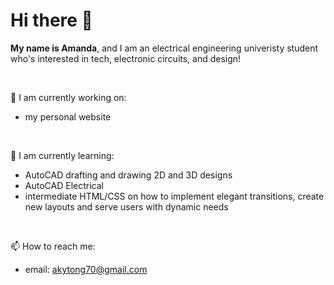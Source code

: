 # Hi there 👋

**My name is Amanda**, and I am an electrical engineering univeristy student who's interested in tech, electronic circuits, and design! 

</br>

🔭 I am currently working on:

- my personal website

</br>

🌱 I am currently learning:

- AutoCAD drafting and drawing 2D and 3D designs
- AutoCAD Electrical 
- intermediate HTML/CSS on how to implement elegant transitions, create new layouts and serve users with dynamic needs

</br>

📫 How to reach me: 

- email: [akytong70@gmail.com](akytong70@gmail.com)







<!--
**amandakt/amandakt** is a ✨ _special_ ✨ repository because its `README.md` (this file) appears on your GitHub profile.
Here are some ideas to get you started:

- 🔭 I’m currently working on ...
- 🌱 I’m currently learning ...
- 👯 I’m looking to collaborate on ...
- 🤔 I’m looking for help with ...
- 💬 Ask me about ...
- 📫 How to reach me: ...
- 😄 Pronouns: ...
- ⚡ Fun fact: ...
-->
